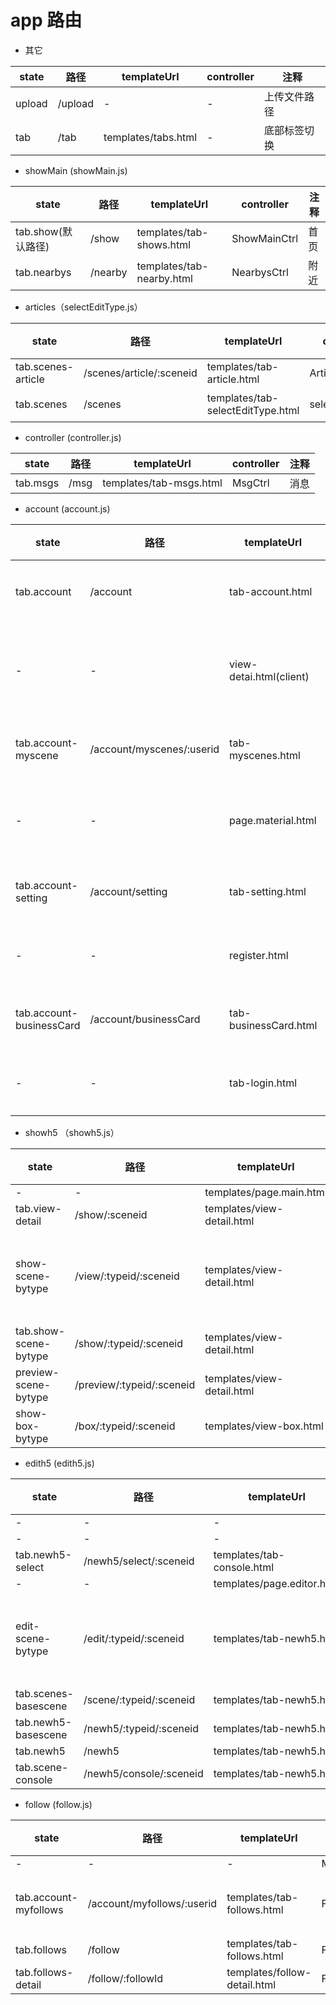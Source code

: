 # app 路由

- 其它

state  | 路径      | templateUrl         | controller | 注释
------ | ------- | ------------------- | ---------- | ------
upload | /upload | -                   | -          | 上传文件路径
tab    | /tab    | templates/tabs.html | -          | 底部标签切换

- showMain (showMain.js)

state          | 路径      | templateUrl               | controller   | 注释
-------------- | ------- | ------------------------- | ------------ | --
tab.show(默认路径) | /show   | templates/tab-shows.html  | ShowMainCtrl | 首页
tab.nearbys    | /nearby | templates/tab-nearby.html | NearbysCtrl  | 附近

- articles（selectEditType.js）

state              | 路径                       | templateUrl                       | controller      | 注释
------------------ | ------------------------ | --------------------------------- | --------------- | --
tab.scenes-article | /scenes/article/:sceneid | templates/tab-article.html        | ArticleShowCtrl | -
tab.scenes         | /scenes                  | templates/tab-selectEditType.html | selectEditType  | 创作

- controller (controller.js)

state    | 路径   | templateUrl             | controller | 注释
-------- | ---- | ----------------------- | ---------- | --
tab.msgs | /msg | templates/tab-msgs.html | MsgCtrl    | 消息

- account (account.js)

state                    | 路径                        | templateUrl             | controller        | 注释
------------------------ | ------------------------- | ----------------------- | ----------------- | ------
tab.account              | /account                  | tab-account.html        | AccountCtrl       | 我的主页
-                        | -                         | view-detai.html(client) | VerifyCtrl(?)     | 邮箱激活链接
tab.account-myscene      | /account/myscenes/:userid | tab-myscenes.html       | MySceneCtrl       | 我的作品
-                        | -                         | page.material.html      | PageMaterialCtrl  | 素材库页面
tab.account-setting      | /account/setting          | tab-setting.html        | SettingController | 我的设置
-                        | -                         | register.html           | RegisterCtrl      | 注册页面
tab.account-businessCard | /account/businessCard     | tab-businessCard.html   | BusinessCardCtrl  | 我的名片
-                        | -                         | tab-login.html          | LoginCtrl         | 登录页面

- showh5 （showh5.js）

state                 | 路径                        | templateUrl                | controller    | 注释
--------------------- | ------------------------- | -------------------------- | ------------- | ------
-                     | -                         | templates/page.main.html   | PageMainCtrl  | -
tab.view-detail       | /show/:sceneid            | templates/view-detail.html | ShowH5Ctrl    | -
show-scene-bytype     | /view/:typeid/:sceneid    | templates/view-detail.html | ShowH5Ctrl    | 场景展示页面
tab.show-scene-bytype | /show/:typeid/:sceneid    | templates/view-detail.html | ShowH5Ctrl    | -
preview-scene-bytype  | /preview/:typeid/:sceneid | templates/view-detail.html | PreviewH5Ctrl | -
show-box-bytype       | /box/:typeid/:sceneid     | templates/view-box.html    | ViewBoxCtrl   | -

- edith5 (edith5.js)

state                | 路径                      | templateUrl                | controller       | 注释
-------------------- | ----------------------- | -------------------------- | ---------------- | ------
-                    | -                       | -                          | StyleConsoleCtrl | -
-                    | -                       | -                          | CompStyleCtrl    | -
tab.newh5-select     | /newh5/select/:sceneid  | templates/tab-console.html | SelectH5Ctrl     | -
-                    | -                       | templates/page.editor.html | EditPageCtrl     | -
edit-scene-bytype    | /edit/:typeid/:sceneid  | templates/tab-newh5.html   | EditH5Ctrl       | 编辑场景页面
tab.scenes-basescene | /scene/:typeid/:sceneid | templates/tab-newh5.html   | EditH5Ctrl       | -
tab.newh5-basescene  | /newh5/:typeid/:sceneid | templates/tab-newh5.html   | EditH5Ctrl       | -
tab.newh5            | /newh5                  | templates/tab-newh5.html   | EditH5Ctrl       | -
tab.scene-console    | /newh5/console/:sceneid | templates/tab-newh5.html   | EditH5Ctrl       | -

- follow (follow.js)

state                 | 路径                         | templateUrl                  | controller       | 注释
--------------------- | -------------------------- | ---------------------------- | ---------------- | ----
-                     | -                          | -                            | MySceneCtrl1...  | -
tab.account-myfollows | /account/myfollows/:userid | templates/tab-follows.html   | FollowsCtrl      | 我的收藏
tab.follows           | /follow                    | templates/tab-follows.html   | FollowsCtrl      | -
tab.follows-detail    | /follow/:followId          | templates/follow-detail.html | FollowDetailCtrl | -
